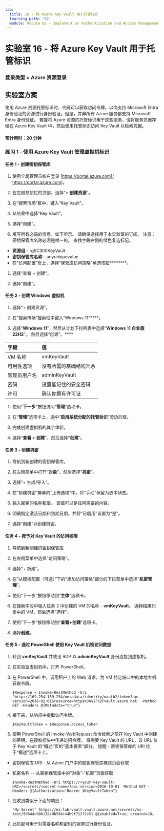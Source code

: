 ```yaml
---
lab:
  title: 16 - 将 Azure Key Vault 用于托管标识
  learning path: '02'
  module: Module 02 - Implement an Authentication and Access Management Solution
---
```


# 实验室 16 - 将 Azure Key Vault 用于托管标识

### 登录类型 = Azure 资源登录

## 实验室方案

使用 Azure 资源托管标识时，代码可以获取访问令牌，以向支持 Microsoft Entra 身份验证的资源进行身份验证。但是，并非所有 Azure 服务都支持 Microsoft Entra 身份验证。 若要将 Azure 资源的托管标识用于这些服务，请将服务凭据存储在 Azure Key Vault 中，然后使用托管标识访问 Key Vault 以检索凭据。

#### 预计用时：20 分钟

### 练习 1 - 使用 Azure Key Vault 管理虚拟机标识

#### 任务 1 - 创建密钥保管库

1. 使用全局管理员帐户登录 [https://portal.azure.com]( https://portal.azure.com)。

1. 在左侧导航栏的顶部，选择“**+ 创建资源**”。

1. 在“搜索市场”框中，键入“Key Vault”。  

1. 从结果中选择“Key Vault”。

1. 选择“创建”。

1. 填写所有必需的信息，如下所示。 请确保选择用于本实验室的订阅。
    注意：密钥保管库名称必须是唯一的。 查找字段右侧的绿色复选标记。

 - **资源组** - rgSC300KeyVault
 - **密钥保管库名称** - anyuniquevalue
 - 在“访问配置”页上，选择“保管库访问策略”单选按钮********。
1. 选择“查看 + 创建”。

1. 选择“创建”。

#### 任务 2 - 创建 Windows 虚拟机

1. 选择“+ 创建资源”。

1. 在“搜索市场”搜索栏中键入“Windows 11”****。

1. 选择“**Windows 11**”，然后从计划下拉列表中选择“**Windows 11 企业版 22H2**”。 然后选择“创建”。****

  | 字段 | 值 |
  | :--   | :--    |
  | VM 名称 | vmKeyVault |
  | 可用性选项 | 没有所需的基础结构冗余 |
  | 管理员用户名 | adminKeyVault |
  | 密码 | 设置能记住的安全密码 |
  | 许可 | 确认你拥有许可证 |

1. 使用“**下一步**”按钮访问“**管理**”选项卡。

1. 在“**管理**”选项卡上，选中“**启用系统分配的托管标识**”旁边的框。

1. 完成创建虚拟机的其余体验。 

1. 选择“**查看 + 创建**”、然后选择“**创建**”。

#### 任务 3 - 创建机密

1. 导航到新创建的密钥保管库。

1. 在左侧菜单中打开“**对象**”，然后选择“**机密**”。

1. 选择“+ 生成/导入”。

1. 在“创建机密”屏幕的“上传选项”中，将“手动”保留为选中状态。

1. 输入密钥的名称和值。  该值可以是任何需要的内容。 

1. 明确指定激活日期和到期日期，并将“已启用”设置为“是”。 

1. 选择“创建”以创建机密。

#### 任务 4 - 授予对 Key Vault 的访问权限

1. 导航到新创建的密钥保管库

1. 在左侧菜单中选择“访问策略”。

1. 选择“+ 新建”。

1. 在“从模板配置（可选）”下的“添加访问策略”部分的下拉菜单中选择“**机密管理**”。

1. 使用“下一步”按钮移动到“**主体**”选项卡。

1. 在搜索字段中输入任务 2 中创建的 VM 的名称 - **vmKeyVault**。  选择结果列表中的 VM，然后选择“选择”。

1. 使用“下一步”按钮移动到“**查看+创建**”选项卡。

1. 选择**创建**。

#### 任务 5 - 通过 PowerShell 使用 Key Vault 机密访问数据

1. 转到 **vmKeyVault** 并使用 RDP 以 **adminKeyVault** 身份连接到虚拟机。

1. 在实验室虚拟机中，打开 PowerShell。  

1. 在 PowerShell 中，调用租户上的 Web 请求，为 VM 特定端口中的本地主机获取令牌。  

    ```
    $Response = Invoke-RestMethod -Uri 'http://169.254.169.254/metadata/identity/oauth2/token?api-version=2018-02-01&resource=https%3A%2F%2Fvault.azure.net' -Method GET -Headers @{Metadata="true"}
    ```

1. 接下来，从响应中提取访问令牌。  

    ```
    $KeyVaultToken = $Response.access_token
    ```

1. 使用 PowerShell 的 Invoke-WebRequest 命令检索之前在 Key Vault 中创建的密钥，在授权标头中传递访问令牌。  将需要 Key Vault 的 URL，该 URL 位于 Key Vault 的“概述”页的“基本要素”部分。  提醒 - 密钥保管库的 URI 位于“概述”选项卡上。

  - 密钥保管库 URI - 从 Azure 门户中的密钥保管库概述页面获取
  - 机密名称 -- 从密钥保管库中的“对象”-“机密”页面获取

    ```
    Invoke-RestMethod -Uri https://<your-key-vault-URI>/secrets/<secret-name>?api-version=2016-10-01 -Method GET -Headers @{Authorization="Bearer $KeyVaultToken"}
    ```
1. 应收到类似于下面的响应： 
    ```
    'My Secret' https://mi-lab-vault.vault.azure.net/secrets/mi-test/50644e90b13249b584c44b9f712f2e51 @{enabled=True; created=16…
    ```
1. 此机密可用于对需要名称和密码的服务进行身份验证。
